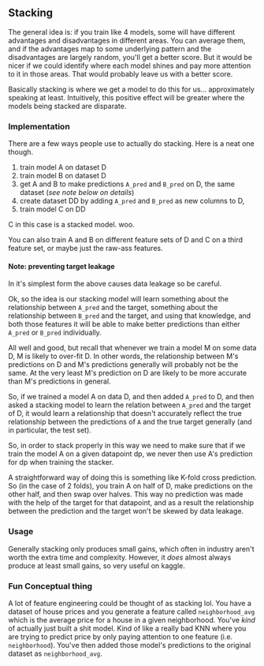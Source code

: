 ## Stacking

The general idea is: if you train like 4 models, some will have different advantages and disadvantages in different areas. You can average them, and if the advantages map to some underlying pattern and the disadvantages are largely random, you'll get a better score. But it would be nicer if we could identify where each model shines and pay more attention to it in those areas. That would probably leave us with a better score. 

Basically stacking is where we get a model to do this for us... approximately speaking at least. Intuitively, this positive effect will be greater where the models being stacked are disparate.

### Implementation

There are a few ways people use to actually do stacking. Here is a neat one though.

1. train model A on dataset D
2. train model B on dataset D
3. get A and B to make predictions `A_pred` and `B_pred` on D, the same dataset (*see note below on details*)
3. create dataset DD by adding `A_pred` and `B_pred` as new columns to D, 
4. train model C on DD

C in this case is a stacked model. woo. 

You can also train A and B on different feature sets of D and C on a third feature set, or maybe just the raw-ass features.

#### Note: preventing target leakage

In it's simplest form the above causes data leakage so be careful. 

Ok, so the idea is our stacking model will learn something about the relationship between `A_pred` and the target, something about the relationship between `B_pred` and the target, and using that knowledge, and both those features it will be able to make better predictions than either `A_pred` or `B_pred` individually.

All well and good, but recall that whenever we train a model M on some data D, M is likely to over-fit D. In other words, the relationship between M's predictions on D and M's predictions generally will probably not be the same. At the very least M's prediction on D are likely to be more accurate than M's predictions in general. 

So, if we trained a model A on data D, and then added `A_pred` to D, and then asked a stacking model to learn the relation between `A_pred` and the target of D, it would learn a relationship that doesn't accurately reflect the true relationship between the predictions of `A` and the true target generally (and in particular, the test set).

So, in order to stack properly in this way we need to make sure that if we train the model A on a given datapoint dp, we never then use A's prediction for dp when training the stacker. 

A straightforward way of doing this is something like K-fold cross prediction. So (in the case of 2 folds), you train A on half of D, make predictions on the other half, and then swap over halves. This way no prediction was made with the help of the target for that datapoint, and as a result the relationship between the prediction and the target won't be skewed by data leakage. 

### Usage

Generally stacking only produces small gains, which often in industry aren't worth the extra time and complexity. However, it *does* almost always produce at least small gains, so very useful on kaggle.


### Fun Conceptual thing

A lot of feature engineering could be thought of as stacking lol. You have a dataset of house prices and you generate a feature called `neighborhood_avg` which is the average price for a house in a given neighborhood. You've *kind* of actually just built a shit model. Kind of like a really bad KNN where you are trying to predict price by only paying attention to one feature (i.e. `neighborhood`). You've then added those model's predictions to the original dataset as `neighborhood_avg`. 